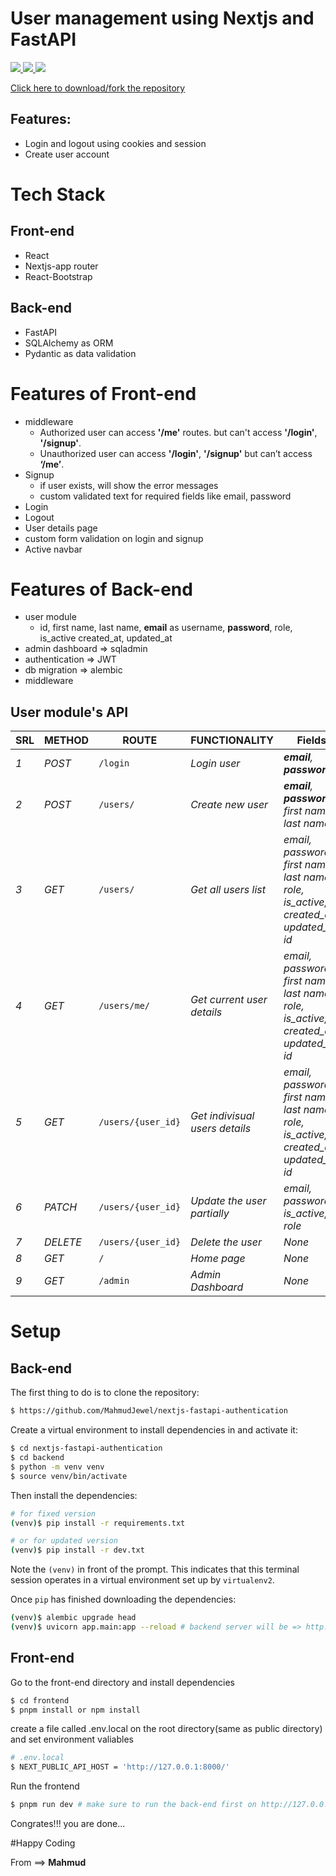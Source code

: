 # User management using Nextjs and FastAPI
<p>
    <a href="https://github.com/MahmudJewel/nextjs-fastapi-authentication/fork">
        <img src="https://img.shields.io/github/forks/MahmudJewel/nextjs-fastapi-authentication.svg?style=social&label=Fork" />
    </a>
    <a href="https://github.com/MahmudJewel/nextjs-fastapi-authentication/fork">
        <img src="https://img.shields.io/github/stars/MahmudJewel/nextjs-fastapi-authentication.svg?style=social&label=Stars" />
    </a>
    <a href="https://github.com/MahmudJewel/nextjs-fastapi-authentication/fork">
        <img src="https://img.shields.io/nuget/dt/Azylee.Core.svg" />
    </a>
</p>
<a href="https://github.com/MahmudJewel/nextjs-fastapi-authentication/fork">
    Click here to download/fork the repository
</a>

## Features:
* Login and logout using cookies and session
* Create user account

# Tech Stack
## Front-end
* React
* Nextjs-app router
* React-Bootstrap
## Back-end
* FastAPI
* SQLAlchemy as ORM
* Pydantic as data validation

# Features of Front-end
* middleware
    * Authorized user can access **'/me'** routes. but can't access **'/login'**,  **'/signup'**.
    * Unauthorized user can access  **'/login'**, **'/signup'** but can’t access **‘/me’**.
* Signup
    * if user exists, will show the error messages
    * custom validated text for required fields like email, password
* Login
* Logout
* User details page
* custom form validation on login and signup
* Active navbar


<!-- =========================================== Back-end ========================== -->

# Features of Back-end
* user module
    - id, first name, last name, **email** as username, **password**, role, is_active created_at, updated_at 
* admin dashboard => sqladmin
* authentication => JWT
* db migration => alembic
* middleware

## User module's API
| SRL | METHOD | ROUTE | FUNCTIONALITY | Fields | 
| ------- | ------- | ----- | ------------- | ------------- |
| *1* | *POST* | ```/login``` | _Login user_| _**email**, **password**_|
| *2* | *POST* | ```/users/``` | _Create new user_|_**email**, **password**, first name, last name_|
| *3* | *GET* | ```/users/``` | _Get all users list_|_email, password, first name, last name, role, is_active, created_at, updated_at, id_|
| *4* | *GET* | ```/users/me/``` | _Get current user details_|_email, password, first name, last name, role, is_active, created_at, updated_at, id_|
| *5* | *GET* | ```/users/{user_id}``` | _Get indivisual users details_|_email, password, first name, last name, role, is_active, created_at, updated_at, id_|
| *6* | *PATCH* | ```/users/{user_id}``` | _Update the user partially_|_email, password, is_active, role_|
| *7* | *DELETE* | ```/users/{user_id}``` | _Delete the user_|_None_|
| *8* | *GET* | ```/``` | _Home page_|_None_|
| *9* | *GET* | ```/admin``` | _Admin Dashboard_|_None_|


# Setup
## Back-end
The first thing to do is to clone the repository:
```sh
$ https://github.com/MahmudJewel/nextjs-fastapi-authentication
```

Create a virtual environment to install dependencies in and activate it:
```sh
$ cd nextjs-fastapi-authentication
$ cd backend
$ python -m venv venv
$ source venv/bin/activate
```
Then install the dependencies:
```sh
# for fixed version
(venv)$ pip install -r requirements.txt

# or for updated version
(venv)$ pip install -r dev.txt
```
Note the `(venv)` in front of the prompt. This indicates that this terminal
session operates in a virtual environment set up by `virtualenv2`.

Once `pip` has finished downloading the dependencies:
```sh
(venv)$ alembic upgrade head
(venv)$ uvicorn app.main:app --reload # backend server will be => http://127.0.0.1:8000/
```
## Front-end
Go to the front-end directory and install dependencies
```sh
$ cd frontend
$ pnpm install or npm install
```
create a file called .env.local on the root directory(same as public directory) and set environment valiables
```sh
# .env.local
$ NEXT_PUBLIC_API_HOST = 'http://127.0.0.1:8000/'
```
Run the frontend
```sh
$ pnpm run dev # make sure to run the back-end first on http://127.0.0.1:8000/
```
Congrates!!! you are done...

#Happy Coding

From ==> **Mahmud**

